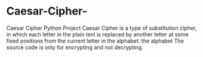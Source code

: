 # Caesar-Cipher-
Caesar Cipher Python Project
Caesar Cipher is a type of substitution cipher, in which each letter in the plain text is replaced by another letter at some fixed positions from the current letter in the alphabet.
the alphabet
The source code is only for encrypting and not decrypting.
